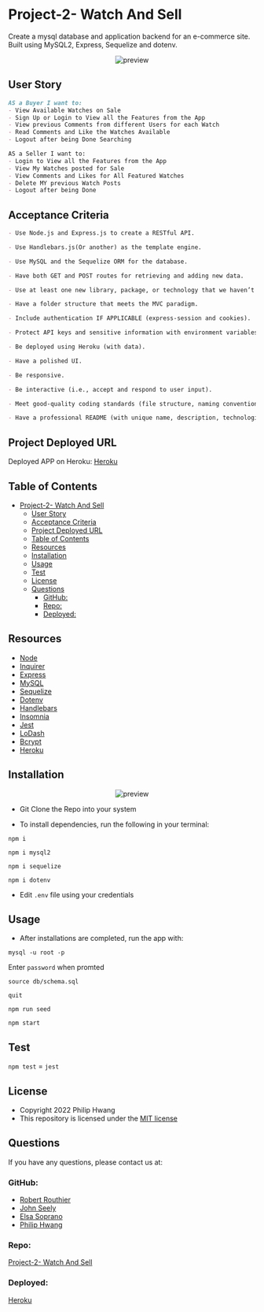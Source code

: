 # Project-2- Watch And Sell
Create a mysql database and application backend for an e-commerce site. Built using MySQL2, Express, Sequelize and dotenv.

<p align = "center">
<img alt="preview" src="./public/imgs/demo.png">
</p>

## User Story

```md
AS a Buyer I want to: 
- View Available Watches on Sale
- Sign Up or Login to View all the Features from the App
- View previous Comments from different Users for each Watch
- Read Comments and Like the Watches Available
- Logout after being Done Searching

AS a Seller I want to:
- Login to View all the Features from the App
- View My Watches posted for Sale
- View Comments and Likes for All Featured Watches
- Delete MY previous Watch Posts
- Logout after being Done
```

## Acceptance Criteria

```md
- Use Node.js and Express.js to create a RESTful API.

- Use Handlebars.js(Or another) as the template engine.

- Use MySQL and the Sequelize ORM for the database.

- Have both GET and POST routes for retrieving and adding new data.

- Use at least one new library, package, or technology that we haven’t discussed.

- Have a folder structure that meets the MVC paradigm.

- Include authentication IF APPLICABLE (express-session and cookies).

- Protect API keys and sensitive information with environment variables.

- Be deployed using Heroku (with data).

- Have a polished UI.

- Be responsive.

- Be interactive (i.e., accept and respond to user input).

- Meet good-quality coding standards (file structure, naming conventions, follows best practices for class/id naming conventions, indentation, quality comments, etc.).

- Have a professional README (with unique name, description, technologies used, screenshot, and link to deployed application).
```
## Project Deployed URL 

Deployed APP on Heroku: [Heroku](https://watch-sell-app.herokuapp.com)
## Table of Contents

- [Project-2- Watch And Sell](#project-2--watch-and-sell)
  - [User Story](#user-story)
  - [Acceptance Criteria](#acceptance-criteria)
  - [Project Deployed URL](#project-deployed-url)
  - [Table of Contents](#table-of-contents)
  - [Resources](#resources)
  - [Installation](#installation)
  - [Usage](#usage)
  - [Test](#test)
  - [License](#license)
  - [Questions](#questions)
    - [GitHub:](#github)
    - [Repo:](#repo)
    - [Deployed:](#deployed)

## Resources

* [Node](https://nodejs.org/)
* [Inquirer](https://www.npmjs.com/package/inquirer)
* [Express](https://expressjs.com)
* [MySQL](https://www.npmjs.com/package/mysql)
* [Sequelize](https://www.npmjs.com/package/sequelize)
* [Dotenv](https://www.npmjs.com/package/dotenv)
* [Handlebars](https://handlebarsjs.com)
* [Insomnia](https://insomnia.rest)
* [Jest](https://jestjs.io)
* [LoDash](https://lodash.com)
* [Bcrypt](https://www.npmjs.com/package/bcrypt)
* [Heroku](https://devcenter.heroku.com)

## Installation

<p align = "center">
<img alt="preview" src="./imgs/setup.gif">
</p>

* Git Clone the Repo into your system

* To install dependencies, run the following in your terminal:
  
`npm i`

`npm i mysql2`

`npm i sequelize`

`npm i dotenv`

* Edit `.env` file using your credentials
## Usage

* After installations are completed, run the app with: 

`mysql -u root -p`

Enter `password` when promted

`source db/schema.sql`

`quit`

`npm run seed`
  
`npm start`

## Test

`npm test` = ```jest```
## License

* Copyright 2022 Philip Hwang
* This repository is licensed under the [MIT license](./LICENSE)

## Questions

If you have any questions, please contact us at: 
### GitHub: 

* [Robert Routhier](https://github.com/robertrouthier)
* [John Seely](https://github.com/jokase97)
* [Elsa Soprano](https://github.com/elsasuprano)
* [Philip Hwang](https://github.com/phwang93)
### Repo: 

[Project-2- Watch And Sell](https://github.com/phwang93/Project-2-Watch-and-Sell)

### Deployed:

[Heroku](https://watch-sell-app.herokuapp.com)